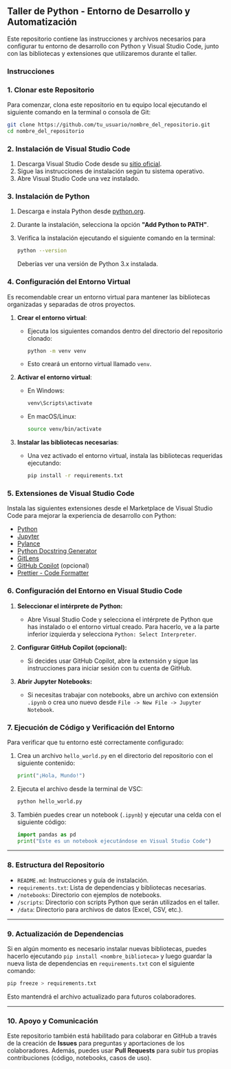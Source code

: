 ## **Taller de Python - Entorno de Desarrollo y Automatización**

Este repositorio contiene las instrucciones y archivos necesarios para configurar tu entorno de desarrollo con Python y Visual Studio Code, junto con las bibliotecas y extensiones que utilizaremos durante el taller.

### **Instrucciones**

### **1. Clonar este Repositorio**

Para comenzar, clona este repositorio en tu equipo local ejecutando el siguiente comando en la terminal o consola de Git:

```bash
git clone https://github.com/tu_usuario/nombre_del_repositorio.git
cd nombre_del_repositorio
```

### **2. Instalación de Visual Studio Code**

1. Descarga Visual Studio Code desde su [sitio oficial](https://code.visualstudio.com/).
2. Sigue las instrucciones de instalación según tu sistema operativo.
3. Abre Visual Studio Code una vez instalado.

### **3. Instalación de Python**

1. Descarga e instala Python desde [python.org](https://www.python.org/downloads/).
2. Durante la instalación, selecciona la opción **"Add Python to PATH"**.
3. Verifica la instalación ejecutando el siguiente comando en la terminal:

   ```bash
   python --version
   ```

   Deberías ver una versión de Python 3.x instalada.

### **4. Configuración del Entorno Virtual**

Es recomendable crear un entorno virtual para mantener las bibliotecas organizadas y separadas de otros proyectos.

1. **Crear el entorno virtual**:
   - Ejecuta los siguientes comandos dentro del directorio del repositorio clonado:
     ```bash
     python -m venv venv
     ```
   - Esto creará un entorno virtual llamado `venv`.

2. **Activar el entorno virtual**:
   - En Windows:
     ```bash
     venv\Scripts\activate
     ```
   - En macOS/Linux:
     ```bash
     source venv/bin/activate
     ```

3. **Instalar las bibliotecas necesarias**:
   - Una vez activado el entorno virtual, instala las bibliotecas requeridas ejecutando:
     ```bash
     pip install -r requirements.txt
     ```

### **5. Extensiones de Visual Studio Code**

Instala las siguientes extensiones desde el Marketplace de Visual Studio Code para mejorar la experiencia de desarrollo con Python:

- [Python](https://marketplace.visualstudio.com/items?itemName=ms-python.python)
- [Jupyter](https://marketplace.visualstudio.com/items?itemName=ms-toolsai.jupyter)
- [Pylance](https://marketplace.visualstudio.com/items?itemName=ms-python.vscode-pylance)
- [Python Docstring Generator](https://marketplace.visualstudio.com/items?itemName=njpwerner.autodocstring)
- [GitLens](https://marketplace.visualstudio.com/items?itemName=eamodio.gitlens)
- [GitHub Copilot](https://marketplace.visualstudio.com/items?itemName=GitHub.copilot) (opcional)
- [Prettier - Code Formatter](https://marketplace.visualstudio.com/items?itemName=esbenp.prettier-vscode)

### **6. Configuración del Entorno en Visual Studio Code**

1. **Seleccionar el intérprete de Python:**
   - Abre Visual Studio Code y selecciona el intérprete de Python que has instalado o el entorno virtual creado. Para hacerlo, ve a la parte inferior izquierda y selecciona `Python: Select Interpreter`.

2. **Configurar GitHub Copilot (opcional):**
   - Si decides usar GitHub Copilot, abre la extensión y sigue las instrucciones para iniciar sesión con tu cuenta de GitHub.

3. **Abrir Jupyter Notebooks:**
   - Si necesitas trabajar con notebooks, abre un archivo con extensión `.ipynb` o crea uno nuevo desde `File -> New File -> Jupyter Notebook`.

### **7. Ejecución de Código y Verificación del Entorno**

Para verificar que tu entorno esté correctamente configurado:

1. Crea un archivo `hello_world.py` en el directorio del repositorio con el siguiente contenido:

   ```python
   print("¡Hola, Mundo!")
   ```

2. Ejecuta el archivo desde la terminal de VSC:

   ```bash
   python hello_world.py
   ```

3. También puedes crear un notebook (`.ipynb`) y ejecutar una celda con el siguiente código:

   ```python
   import pandas as pd
   print("Este es un notebook ejecutándose en Visual Studio Code")
   ```

---

### **8. Estructura del Repositorio**

- `README.md`: Instrucciones y guía de instalación.
- `requirements.txt`: Lista de dependencias y bibliotecas necesarias.
- `/notebooks`: Directorio con ejemplos de notebooks.
- `/scripts`: Directorio con scripts Python que serán utilizados en el taller.
- `/data`: Directorio para archivos de datos (Excel, CSV, etc.).

---

### **9. Actualización de Dependencias**

Si en algún momento es necesario instalar nuevas bibliotecas, puedes hacerlo ejecutando `pip install <nombre_biblioteca>` y luego guardar la nueva lista de dependencias en `requirements.txt` con el siguiente comando:

```bash
pip freeze > requirements.txt
```

Esto mantendrá el archivo actualizado para futuros colaboradores.

---

### **10. Apoyo y Comunicación**

Este repositorio también está habilitado para colaborar en GitHub a través de la creación de **Issues** para preguntas y aportaciones de los colaboradores. Además, puedes usar **Pull Requests** para subir tus propias contribuciones (código, notebooks, casos de uso).
